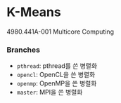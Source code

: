 K-Means
========
4980.441A-001 Multicore Computing

### Branches
* `pthread`: pthread를 쓴 병렬화
* `opencl`: OpenCL을 쓴 병렬화
* `openmp`: OpenMP을 쓴 병렬화
* `master`: MPI을 쓴 병렬화
